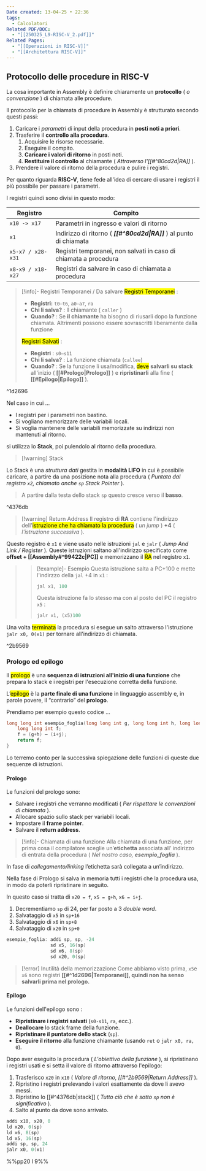 ```yaml
---
Date created: 13-04-25 • 22:36
tags:
  - Calcolatori
Related PDF/DOC:
  - "[[250325_L9-RISC-V_2.pdf]]"
Related Pages:
  - "[[Operazioni in RISC-V]]"
  - "[[Architettura RISC-V]]"
---
```

## Protocollo delle procedure in RISC-V
La cosa importante in Assembly è definire chiaramente un **protocollo** ( *o convenzione* ) di chiamata alle procedure.

Il protocollo per la chiamata di procedure in Assembly è strutturato secondo questi passi:

1. Caricare i *parametri* di input della procedura in **posti noti a priori**. 
2. Trasferire il **controllo alla procedura**. 
	1. Acquisire le risorse necessarie.
	2. Eseguire il compito.
	3. **Caricare i valori di ritorno** in posti noti. 
	4. **Restituire il controllo** al chiamante ( _Attraverso l'[[#^80cd2d|RA]]_ ).
3. Prendere il valore di ritorno della procedura e pulire i registri.

Per quanto riguarda **RISC-V**, tiene fede all'idea di cercare di usare i registri il più possibile per passare i parametri.

I registri quindi sono divisi in questo modo:

| Registro          | Compito                                                              |
| ----------------- | -------------------------------------------------------------------- |
| `x10 -> x17`      | Parametri in ingresso e valori di ritorno                            |
| `x1`              | Indirizzo di ritorno ( **_[[#^80cd2d\|RA]]_** ) al punto di chiamata |
| `x5-x7 / x28-x31` | Registri temporanei, non salvati in caso di chiamata a procedura     |
| `x8-x9 / x18-x27` | Registri da salvare in caso di chiamata a procedura                  |

> [!info]- Registri Temporanei / Da salvare
> <mark class="hltr-orange">Registri Temporanei</mark> : 
> - **Registri:** `t0–t6`, `a0–a7`, `ra`
> - **Chi li salva?** : Il chiamante ( `caller` )
> - **Quando?** : Se **il chiamante** ha bisogno di riusarli dopo la funzione chiamata. Altrimenti possono essere sovrascritti liberamente dalla funzione
>   
> <mark class="hltr-purple">Registri Salvati</mark> :
> - **Registri** : `s0–s11`    
> - **Chi li salva?** : La funzione chiamata (`callee`)
> - **Quando?** : Se la funzione li usa/modifica, <mark class="hltr-red">deve</mark> **salvarli su stack** all'inizio ( **[[#Prologo|Prologo]]** ) e **ripristinarli** alla fine ( **[[#Epilogo|Epilogo]]** ).

^1d2696


Nel caso in cui ...
- I registri per i parametri non bastino. 
- Si vogliano memorizzare delle variabili locali.
- Si voglia mantenere delle variabili memorizzate su indirizzi non mantenuti al ritorno. 

si utilizza lo **Stack**, poi pulendolo al ritorno della procedura.

> [!warning] Stack
> 
Lo Stack è una *struttura dati* gestita in **modalità LIFO** in cui è possibile caricare, a partire da una posizione nota alla procedura ( *Puntata dal registro `x2`, chiamato anche `sp` Stack Pointer* ).
>
> A partire dalla testa dello stack `sp` questo cresce verso il **basso**.

^4376db

> [!warning] Return Address
Il registro di **RA** contiene l'indirizzo dell'<mark class="hltr-orange">istruzione che ha chiamato la procedura</mark> ( *un jump* ) **+4** ( *l'istruzione successiva* ).
>
Questo registro è `x1` e viene usato nelle istruzioni `jal` e `jalr` ( *Jump And Link / Register* ). Queste istruzioni saltano all'indirizzo specificato come **offset + [[Assembly#^99422c|PC]]** e memorizzano il <mark class="hltr-purple">RA</mark> nel registro `x1`.
>
>>[!example]- Esempio
>>Questa istruzione salta a PC+100 e mette l'indirzzo della `jal` $+ 4$ in `x1` :  
>>```asm
>>jal x1, 100
>>```
>>Questa istruzione fa lo stesso ma con al posto del PC il registro `x5` :
>>```asm
>>jalr x1, (x5)100
>>```
>
Una volta <mark class="hltr-red">terminata</mark> la procedura si esegue un salto attraverso l'istruzione `jalr x0, 0(x1)` per tornare all'indirizzo di chiamata.

^2b9569

### Prologo ed epilogo
Il <mark class="hltr-orange">prologo</mark> è una **sequenza di istruzioni all'inizio di una funzione** che prepara lo stack e i registri per l'esecuzione corretta della funzione.

L’<mark class="hltr-purple">epilogo</mark> è la **parte finale di una funzione** in linguaggio assembly e, in parole povere, il “contrario” del **prologo**. 

Prendiamo per esempio questo codice ...
```c
long long int esempio_foglia(long long int g, long long int h, long long int i, long long int j) { 
	long long int f; 
	f = (g+h) – (i+j); 
	return f; 
}
```
Lo terremo conto per la successiva spiegazione delle funzioni di queste due sequenze di istruzioni.
#### Prologo
Le funzioni del prologo sono:
- Salvare i registri che verranno modificati ( *Per rispettare le convenzioni di chiamata* ).
- Allocare spazio sullo stack per variabili locali.
- Impostare il **frame pointer**.
- Salvare il **return address**.

> [!info]- Chiamata di una funzione
> Alla chiamata di una funzione, per prima cosa il compilatore sceglie un’**etichetta** associata all’ indirizzo di entrata della procedura ( _Nel nostro caso, **esempio_foglia**_ ).
>
In fase di *collegamento/linking* l’etichetta sarà collegata a un’indirizzo.

Nella fase di Prologo si salva in memoria tutti i registri che la procedura usa, in modo da poterli ripristinare in seguito. 

In questo caso si tratta di `x20 = f`, `x5 = g+h`, `x6 = i+j`.
1. Decrementiamo `sp` di 24, per far posto a 3 *double word*.
2. Salvataggio di `x5` in `sp+16`
3. Salvataggio di `x6` in `sp+8`
4. Salvataggio di `x20` in `sp+0`


```c
esempio_foglia: addi sp, sp, -24 
				sd x5, 16(sp) 
				sd x6, 8(sp) 
				sd x20, 0(sp)
```


> [!error] Inutilità della memorizzazione
> Come abbiamo visto prima, `x5`e `x6` sono registri **[[#^1d2696|Temporanei]], quindi non ha senso salvarli prima nel prologo.**

#### Epilogo
Le funzioni dell'epilogo sono :
- **Ripristinare i registri salvati** (`s0-s11`, `ra`, ecc.).
- **Deallocare** lo stack frame della funzione.
- **Ripristinare il puntatore dello stack** (`sp`).
- **Eseguire il ritorno** alla funzione chiamante (usando `ret` o `jalr x0, ra, 0`).

Dopo aver eseguito la procedura ( *L'obiettivo della funzione* ), si ripristinano i registri usati e si setta il valore di ritorno attraverso l'epilogo:
1. Trasferisco `x20` in `x10` ( *Valore di ritorno, [[#^2b9569|Return Address]]* ).
2. Ripristino i registri prelevando i valori esattamente da dove li avevo messi.
3. Ripristino lo [[#^4376db|stack]] ( *Tutto ciò che è sotto `sp` non è significativo* ).
4. Salto al punto da dove sono arrivato.

```c
addi x10, x20, 0 
ld x20, 0(sp) 
ld x6, 8(sp) 
ld x5, 16(sp) 
addi sp, sp, 24 
jalr x0, 0(x1)
```

%%pp20 l 9%%